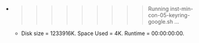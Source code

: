 * >>>>>>>>> Running inst-min-con-05-keyring-google.sh ...
  * Disk size = 1233916K. Space Used = 4K. Runtime = 00:00:00:00.
